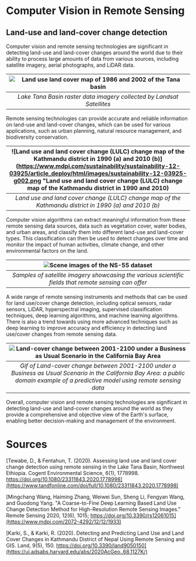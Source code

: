 # Computer Vision in Remote Sensing
## Land-use and land-cover change detection

Computer vision and remote sensing technologies are significant in detecting land-use and land-cover changes around the world due to their ability to process large amounts of data from various sources, including satellite imagery, aerial photographs, and LiDAR data.

| ![Land use land cover map of 1986 and 2002 of the Tana basin](https://www.tandfonline.com/na101/home/literatum/publisher/tandf/journals/content/oaes20/2020/oaes20.v006.i01/23311843.2020.1778998/20210511/images/large/oaes_a_1778998_f0002_oc.jpeg "Landsat satellite images of the basin") |
|:--:|
| *Lake Tana Basin raster data imagery collected by Landsat Satellites* |

Remote sensing technologies can provide accurate and reliable information on land-use and land-cover changes, which can be used for various applications, such as urban planning, natural resource management, and biodiversity conservation.

| ![Land use and land cover change (LULC) change map of the Kathmandu district in 1990 (a) and 2010 (b)](https://www.mdpi.com/sustainability/sustainability-12-03925/article_deploy/html/images/sustainability-12-03925-g002.png "Land use and land cover change (LULC) change map of the Kathmandu district in 1990 and 2010) |
|:--:|
| *Land use and land cover change (LULC) change map of the Kathmandu district in 1990 (a) and 2010 (b)* |

Computer vision algorithms can extract meaningful information from these remote sensing data sources, data such as vegetation cover, water bodies, and urban areas, and classify them into different land-use and land-cover types. This classification can then be used to detect changes over time and monitor the impact of human activities, climate change, and other environmental factors on the land.

| ![Scene images of the NS-55 dataset](https://www.mdpi.com/remotesensing/remotesensing-12-01933/article_deploy/html/images/remotesensing-12-01933-g002.png "Satellite imagery from the NS-55 dataset") |
|:--:|
| *Samples of satellite imagery showcasing the various scientific fields that remote sensing can offer* |

A wide range of remote sensing instruments and methods that can be used for land use/cover change detection, including optical sensors, radar sensors, LiDAR, hyperspectral imaging, supervised classification techniques, deep learning algorithms, and machine learning algorithms. There is also a trend towards using more advanced techniques such as deep learning to improve accuracy and efficiency in detecting land use/cover changes from remote sensing data. 

| ![Land-cover change between 2001-2100 under a Business as Usual Scenario in the California Bay Area](https://d9-wret.s3.us-west-2.amazonaws.com/assets/palladium/production/s3fs-public/thumbnails/image/State-Class-Animation---Bay-Area.gif "California Bay Area Land Cover Change between 2001-2100") |
|:--:|
| *Gif of Land-cover change between 2001-2100 under a Business as Usual Scenario in the California Bay Area: a public domain example of a predictive model using remote sensing data* |

Overall, computer vision and remote sensing technologies are significant in detecting land-use and land-cover changes around the world as they provide a comprehensive and objective view of the Earth's surface, enabling better decision-making and management of the environment.

# Sources
[Tewabe, D., & Fentahun, T. (2020). Assessing land use and land cover change detection using remote sensing in the Lake Tana Basin, Northwest Ethiopia. Cogent Environmental Science, 6(1), 1778998. https://doi.org/10.1080/23311843.2020.1778998](https://www.tandfonline.com/doi/full/10.1080/23311843.2020.1778998)


[Mingchang Wang, Haiming Zhang, Weiwei Sun, Sheng Li, Fengyan Wang, and Guodong Yang. "A Coarse-to-Fine Deep Learning Based Land Use Change Detection Method for High-Resolution Remote Sensing Images." Remote Sensing 2020, 12(6), 1015; https://doi.org/10.3390/rs12061015](https://www.mdpi.com/2072-4292/12/12/1933)


[Karki, S., & Karki, R. (2020). Detecting and Predicting Land Use and Land Cover Changes in Kathmandu District of Nepal Using Remote Sensing and GIS. Land, 9(5), 150. https://doi.org/10.3390/land9050150](https://ui.adsabs.harvard.edu/abs/2020AcGeo..68.1127K/)

